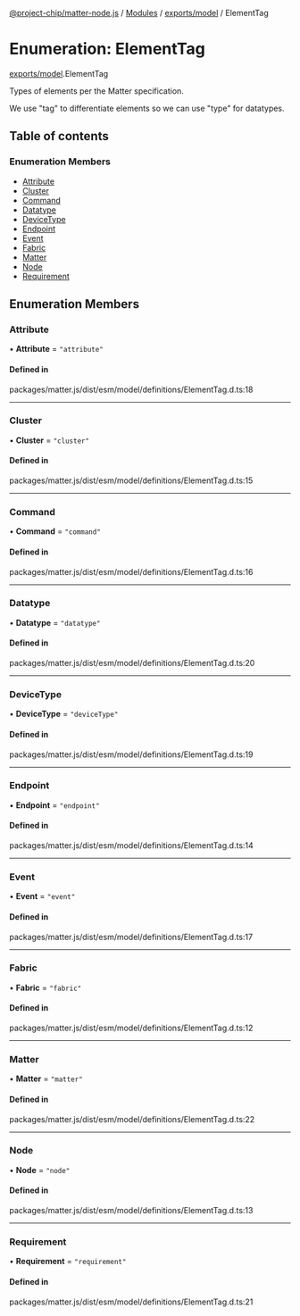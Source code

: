 [@project-chip/matter-node.js](../README.md) / [Modules](../modules.md) / [exports/model](../modules/exports_model.md) / ElementTag

# Enumeration: ElementTag

[exports/model](../modules/exports_model.md).ElementTag

Types of elements per the Matter specification.

We use "tag" to differentiate elements so we can use "type" for datatypes.

## Table of contents

### Enumeration Members

- [Attribute](exports_model.ElementTag.md#attribute)
- [Cluster](exports_model.ElementTag.md#cluster)
- [Command](exports_model.ElementTag.md#command)
- [Datatype](exports_model.ElementTag.md#datatype)
- [DeviceType](exports_model.ElementTag.md#devicetype)
- [Endpoint](exports_model.ElementTag.md#endpoint)
- [Event](exports_model.ElementTag.md#event)
- [Fabric](exports_model.ElementTag.md#fabric)
- [Matter](exports_model.ElementTag.md#matter)
- [Node](exports_model.ElementTag.md#node)
- [Requirement](exports_model.ElementTag.md#requirement)

## Enumeration Members

### Attribute

• **Attribute** = ``"attribute"``

#### Defined in

packages/matter.js/dist/esm/model/definitions/ElementTag.d.ts:18

___

### Cluster

• **Cluster** = ``"cluster"``

#### Defined in

packages/matter.js/dist/esm/model/definitions/ElementTag.d.ts:15

___

### Command

• **Command** = ``"command"``

#### Defined in

packages/matter.js/dist/esm/model/definitions/ElementTag.d.ts:16

___

### Datatype

• **Datatype** = ``"datatype"``

#### Defined in

packages/matter.js/dist/esm/model/definitions/ElementTag.d.ts:20

___

### DeviceType

• **DeviceType** = ``"deviceType"``

#### Defined in

packages/matter.js/dist/esm/model/definitions/ElementTag.d.ts:19

___

### Endpoint

• **Endpoint** = ``"endpoint"``

#### Defined in

packages/matter.js/dist/esm/model/definitions/ElementTag.d.ts:14

___

### Event

• **Event** = ``"event"``

#### Defined in

packages/matter.js/dist/esm/model/definitions/ElementTag.d.ts:17

___

### Fabric

• **Fabric** = ``"fabric"``

#### Defined in

packages/matter.js/dist/esm/model/definitions/ElementTag.d.ts:12

___

### Matter

• **Matter** = ``"matter"``

#### Defined in

packages/matter.js/dist/esm/model/definitions/ElementTag.d.ts:22

___

### Node

• **Node** = ``"node"``

#### Defined in

packages/matter.js/dist/esm/model/definitions/ElementTag.d.ts:13

___

### Requirement

• **Requirement** = ``"requirement"``

#### Defined in

packages/matter.js/dist/esm/model/definitions/ElementTag.d.ts:21

